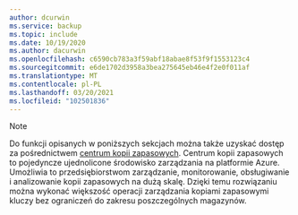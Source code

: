 ```yaml
---
author: dcurwin
ms.service: backup
ms.topic: include
ms.date: 10/19/2020
ms.author: dacurwin
ms.openlocfilehash: c6590cb783a3f59abf18abae8f53f9f1553123c4
ms.sourcegitcommit: e6de1702d3958a3bea275645eb46e4f2e0f011af
ms.translationtype: MT
ms.contentlocale: pl-PL
ms.lasthandoff: 03/20/2021
ms.locfileid: "102501836"
---
```

> [!NOTE]
> Do funkcji opisanych w poniższych sekcjach można także uzyskać dostęp za pośrednictwem [centrum kopii zapasowych](../articles/backup/backup-center-overview.md). Centrum kopii zapasowych to pojedyncze ujednolicone środowisko zarządzania na platformie Azure. Umożliwia to przedsiębiorstwom zarządzanie, monitorowanie, obsługiwanie i analizowanie kopii zapasowych na dużą skalę. Dzięki temu rozwiązaniu można wykonać większość operacji zarządzania kopiami zapasowymi kluczy bez ograniczeń do zakresu poszczególnych magazynów.